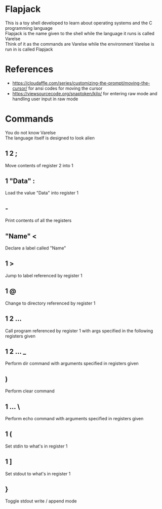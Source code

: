 # Flapjack

This is a toy shell developed to learn about operating systems and the C programming language  
Flapjack is the name given to the shell while the language it runs is called Varelse  
Think of it as the commands are Varelse while the environment Varelse is run in is called Flapjack  

# References

- https://cloudaffle.com/series/customizing-the-prompt/moving-the-cursor/ for ansi codes for moving the cursor
- https://viewsourcecode.org/snaptoken/kilo/ for entering raw mode and handling user input in raw mode

# Commands
You do not know Varelse  
The language itself is designed to look alien  
## 1 2 ;
Move contents of register 2 into 1
## 1 "Data" :
Load the value "Data" into register 1
## -
Print contents of all the registers
## "Name" <
Declare a label called "Name"
## 1 >
Jump to label referenced by register 1
## 1 @
Change to directory referenced by register 1
## 1 2 ... #
Call program referenced by register 1 with args specified in the following registers given
## 1 2 ... _
Perform dir command with arguments specified in registers given
## )
Perform clear command
## 1 ... \
Perform echo command with arguments specified in registers given
## 1 (
Set stdin to what's in register 1
## 1 ]
Set stdout to what's in register 1
## }
Toggle stdout write / append mode

